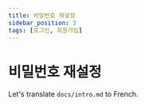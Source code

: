 ```yaml
---
title: 비밀번호 재설정
sidebar_position: 3
tags: [로그인, 회원가입]
---
```


# 비밀번호 재설정

Let's translate `docs/intro.md` to French.
